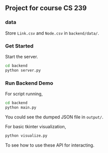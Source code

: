 ## Project for course CS 239

### data

Store `Link.csv` and `Node.csv` in `backend/data/`.

### Get Started

Start the server.
```cmd
cd backend
python server.py
```

### Run Backend Demo

For script running,
```cmd
cd backend
python main.py
```
You could see the dumped JSON file in `output/`.

For basic tkinter visualization,
```cmd
python visualize.py
```
To see how to use these API for interacting.